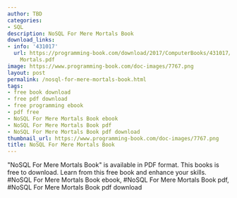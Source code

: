 ```yaml
---
author: TBD
categories:
- SQL
description: NoSQL For Mere Mortals Book
download_links:
- info: '431017'
  url: https://programming-book.com/download/2017/ComputerBooks/431017/NoSQL For Mere
    Mortals.pdf
image: https://www.programming-book.com/doc-images/7767.png
layout: post
permalink: /nosql-for-mere-mortals-book.html
tags:
- free book download
- free pdf download
- free programming ebook
- pdf free
- NoSQL For Mere Mortals Book ebook
- NoSQL For Mere Mortals Book pdf
- NoSQL For Mere Mortals Book pdf download
thumbnail_url: https://www.programming-book.com/doc-images/7767.png
title: NoSQL For Mere Mortals Book
---
```


 
<div class="item-desc text-justify">
  "NoSQL For Mere Mortals Book" is available in PDF format. This books is free to download. Learn from this free book and enhance your skills.
  <br>
  #NoSQL For Mere Mortals Book ebook, #NoSQL For Mere Mortals Book pdf, #NoSQL For Mere Mortals Book pdf download
</div>
